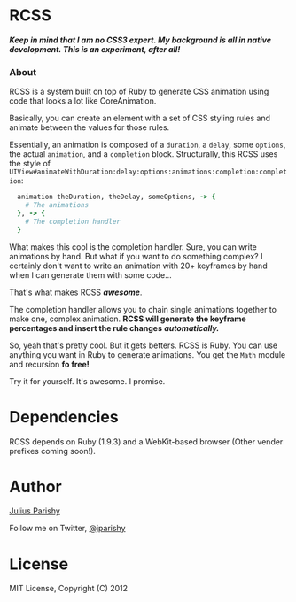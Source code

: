 # RCSS

***Keep in mind that I am no CSS3 expert. My background is all in native development. This is an experiment, after all!***

### About
RCSS is a system built on top of Ruby to generate CSS animation using code that looks a lot like CoreAnimation.

Basically, you can create an element with a set of CSS styling rules and animate between the values for those rules.

Essentially, an animation is composed of a `duration`, a `delay`, some `options`, the actual `animation`, and a `completion` block.
Structurally, this RCSS uses the style of `UIView#animateWithDuration:delay:options:animations:completion:completion`:
```ruby
  animation theDuration, theDelay, someOptions, -> {
    # The animations
  }, -> {
    # The completion handler
  }
```

What makes this cool is the completion handler. Sure, you can write animations by hand. But what if you want to do something complex?
I certainly don't want to write an animation with 20+ keyframes by hand when I can generate them with some code...

That's what makes RCSS ***awesome***.

The completion handler allows you to chain single animations together to make one, complex animation.
**RCSS will generate the keyframe percentages and insert the rule changes** ***automatically.***

So, yeah that's pretty cool. But it gets betters. RCSS is Ruby. You can use anything you want in Ruby to generate animations.
You get the `Math` module and recursion **fo free!**

Try it for yourself. It's awesome. I promise.

# Dependencies
RCSS depends on Ruby (1.9.3) and a WebKit-based browser (Other vender prefixes coming soon!).


# Author
[Julius Parishy](http://juliusparishy.com/)

Follow me on Twitter, [@jparishy](https://twitter.com/jparishy)

# License
MIT License, Copyright (C) 2012

